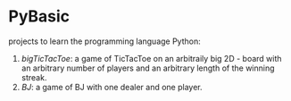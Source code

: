 # PyBasic
projects to learn the programming language Python:
1. *bigTicTacToe*: a game of TicTacToe on an arbitraily big 2D - board with an arbitrary number of players and an arbitrary length of the winning streak.
2. *BJ*: a game of BJ with one dealer and one player.
